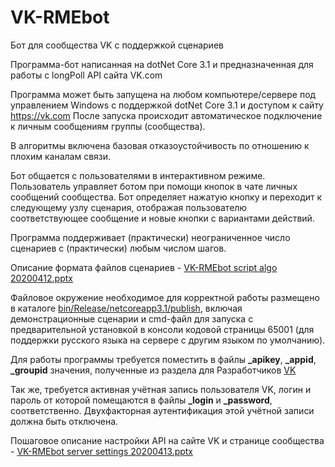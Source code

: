 # VK-RMEbot
Бот для сообщества VK с поддержкой сценариев

Программа-бот написанная на dotNet Core 3.1 и предназначенная для работы с longPoll API сайта VK.com

Программа может быть запущена на любом компьютере/сервере под управлением Windows с поддержкой dotNet Core 3.1 и доступом к сайту https://vk.com
После запуска происходит автоматическое подключение к личным сообщениям группы (сообщества).

В алгоритмы включена базовая отказоустойчивость по отношению к плохим каналам связи.

Бот общается с пользователями в интерактивном режиме.
Пользователь управляет ботом при помощи кнопок в чате личных сообщений сообщества.
Бот определяет нажатую кнопку и переходит к следующему узлу сценария, отображая пользователю соответствующее сообщение и новые кнопки с вариантами действий.

Программа поддерживает (практически) неограниченное число сценариев с (практически) любым числом шагов.

Описание формата файлов сценариев - [VK-RMEbot script algo 20200412.pptx](VK-RMEbot%20script%20algo%2020200412.pptx)

Файловое окружение необходимое для корректной работы размещено в каталоге [bin/Release/netcoreapp3.1/publish](bin/Release/netcoreapp3.1/publish), включая демонстрационные сценарии и cmd-файл для запуска с предварительной установкой в консоли кодовой страницы 65001 (для поддержки русского языка на сервере с другим языком по умолчанию). 

Для работы программы требуется поместить в файлы **_apikey**, **_appid**, **_groupid** значения, полученные из раздела для Разработчиков [VK](https://vk.com/dev)

Так же, требуется активная учётная запись пользователя VK, логин и пароль от которой помещаются в файлы **_login** и **_password**, соответственно. 
Двухфакторная аутентификация этой учётной записи должна быть отключена.

Пошаговое описание настройки API на сайте VK и странице сообщества - [VK-RMEbot server settings 20200413.pptx](VK-RMEbot%20server%20settings%2020200413.pptx)


